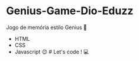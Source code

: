 # Genius-Game-Dio-Eduzz
Jogo de memória estilo Genius
 :rocket:
- HTML
- CSS
- Javascript
:wink: # Let's code ! :computer: 
